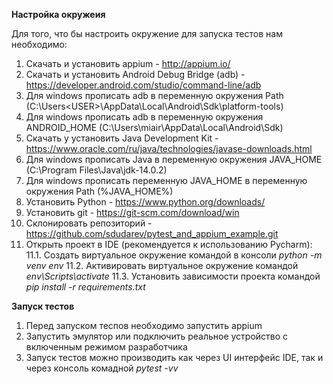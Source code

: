 **Настройка окружеия**

Для того, что бы настроить окружение для запуска тестов нам необходимо:

1. Скачать и установить appium - http://appium.io/
2. Скачать и установить Android Debug Bridge (adb) - https://developer.android.com/studio/command-line/adb
3. Для windows прописать adb в переменную окружения Path (C:\Users\<USER>\AppData\Local\Android\Sdk\platform-tools\)
4. Для windows прописать adb в переменную окружения ANDROID_HOME (C:\Users\miair\AppData\Local\Android\Sdk)
5. Скачать у установить Java Development Kit - https://www.oracle.com/ru/java/technologies/javase-downloads.html
6. Для windows прописать Java в переменную окружения JAVA_HOME (C:\Program Files\Java\jdk-14.0.2)
7. Для windows прописать переменную JAVA_HOME в переменную окружения Path (%JAVA_HOME%)
8. Установить Python - https://www.python.org/downloads/
9. Установить git - https://git-scm.com/download/win
10. Склонировать репозиторий - https://github.com/sdudarev/pytest_and_appium_example.git
11. Открыть проект в IDE (рекомендуется к использованию Pycharm):
    11.1. Создать виртуальное окружение командой в консоли _python -m venv env_
    11.2. Активировать виртуальное окружение командой _env\Scripts\activate_
    11.3. Установить зависимости проекта командой _pip install -r requirements.txt_
    
**Запуск тестов**

1. Перед запуском теспов необходимо запустить appium
2. Запустить эмулятор или подключить реальное устройство с включенным режимом разработчика
3. Запуск тестов можно производить как через UI интерфейс IDE, так и через консоль комадной _pytest -vv_